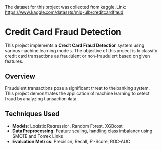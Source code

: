 The dataset for this project was collected from kaggle.
Link: https://www.kaggle.com/datasets/mlg-ulb/creditcardfraud

# Credit Card Fraud Detection

This project implements a **Credit Card Fraud Detection** system using various machine learning models. The objective of this project is to classify credit card transactions as fraudulent or non-fraudulent based on given features.

## Overview
Fraudulent transactions pose a significant threat to the banking system. This project demonstrates the application of machine learning to detect fraud by analyzing transaction data.

## Techniques Used
- **Models**: Logistic Regression, Random Forest, XGBoost
- **Data Preprocessing**: Feature scaling, handling class imbalance using SMOTE and Tomek Links
- **Evaluation Metrics**: Precision, Recall, F1-Score, ROC-AUC
